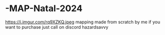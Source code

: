 # -MAP-Natal-2024
https://i.imgur.com/rq9XZKQ.jpeg
mapping made from scratch by me if you want to purchase just call on discord hazardsavvy


